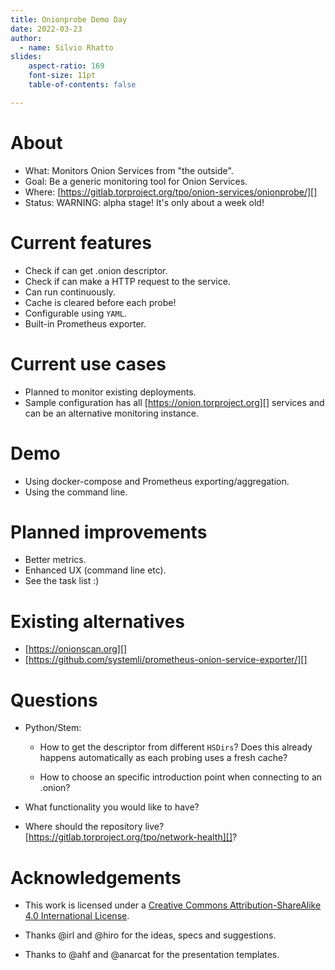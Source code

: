 ```yaml
---
title: Onionprobe Demo Day
date: 2022-03-23
author:
  - name: Silvio Rhatto
slides:
    aspect-ratio: 169
    font-size: 11pt
    table-of-contents: false

---
```


# About

* What: Monitors Onion Services from "the outside".
* Goal: Be a generic monitoring tool for Onion Services.
* Where: [https://gitlab.torproject.org/tpo/onion-services/onionprobe/][]
* Status: WARNING: alpha stage! It's only about a week old!

[https://gitlab.torproject.org/tpo/onion-services/onionprobe/]: https://gitlab.torproject.org/tpo/onion-services/onionprobe/

# Current features

* Check if can get .onion descriptor.
* Check if can make a HTTP request to the service.
* Can run continuously.
* Cache is cleared before each probe!
* Configurable using `YAML`.
* Built-in Prometheus exporter.

# Current use cases

* Planned to monitor existing deployments.
* Sample configuration has all [https://onion.torproject.org][] services and can
  be an alternative monitoring instance.

[https://onion.torproject.org]: https://onion.torproject.org

# Demo

* Using docker-compose and Prometheus exporting/aggregation.
* Using the command line.

# Planned improvements

* Better metrics.
* Enhanced UX (command line etc).
* See the task list :)

# Existing alternatives

* [https://onionscan.org][]
* [https://github.com/systemli/prometheus-onion-service-exporter/][]

[https://github.com/systemli/prometheus-onion-service-exporter/]: https://github.com/systemli/prometheus-onion-service-exporter/
[https://onionscan.org]: https://onionscan.org

# Questions

* Python/Stem:
  * How to get the descriptor from different `HSDirs`? Does this already happens
    automatically as each probing uses a fresh cache?

  * How to choose an specific introduction point when connecting to an .onion?

* What functionality you would like to have?

* Where should the repository live? [https://gitlab.torproject.org/tpo/network-health][]?

[https://gitlab.torproject.org/tpo/network-health]: https://gitlab.torproject.org/tpo/network-health

# Acknowledgements

* This work is licensed under a [Creative Commons Attribution-ShareAlike 4.0
  International License](https://creativecommons.org/licenses/by-sa/4.0/).

* Thanks @irl and @hiro for the ideas, specs and suggestions.

* Thanks to @ahf and @anarcat for the presentation templates.

